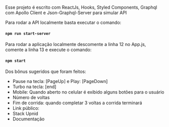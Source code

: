 Esse projeto é escrito com ReactJs, Hooks, Styled Components, Graphql com Apollo Client e Json-Graphql-Server para simular API

Para rodar a API localmente basta executar o comando:

#### `npm run start-server`

Para rodar a aplicação localmente descomente a linha 12 no App.js, comente a linha 13 e execute o comando:

#### `npm start`

Dos bônus sugeridos que foram feitos:
  - Pause na tecla: [PageUp] e Play: [PageDown]
  - Turbo na tecla: [end]
  - Mobile: Quando aberto no celular é exibido alguns botões para o usuário
  - Número de voltas
  - Fim de corrida: quando completar 3 voltas a corrida terminará
  - Link público: 
  - Stack Upnid
  - Documentação
  

